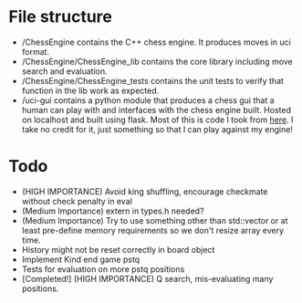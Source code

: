 # File structure

- /ChessEngine contains the C++ chess engine. It produces moves in uci format.
- /ChessEngine/ChessEngine_lib contains the core library including move search and evaluation.
- /ChessEngine/ChessEngine_tests contains the unit tests to verify that function in the lib work as expected. 
- /uci-gui contains a python module that produces a chess gui that a human can play with and interfaces with the chess engine built. Hosted on localhost and built using flask. Most of this is code I took from [here](https://github.com/maksimKorzh/uci-gui). I take no credit for it, just something so that I can play against my engine!

# Todo 

- (HIGH IMPORTANCE) Avoid king shuffling, encourage checkmate without check penalty in eval
- (Medium Importance) extern in types.h needed?
- (Medium Importance) Try to use something other than std::vector or at least pre-define memory requirements so we don't resize array every time.
- History might not be reset correctly in board object
- Implement Kind end game pstq
- Tests for evaluation on more pstq positions
- [Completed!] (HIGH IMPORTANCE) Q search, mis-evaluating many positions.
